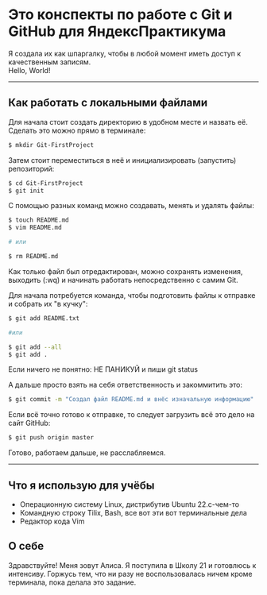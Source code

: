 # Это конспекты по работе с Git и GitHub для ЯндексПрактикума 

Я создала их как шпаргалку, чтобы в любой момент иметь доступ к качественным записям.</br>
Hello, World!

--- 

## Как работать с локальными файлами

Для начала стоит создать директорию в удобном месте и назвать её. Сделать это можно прямо в терминале:
``` bash
$ mkdir Git-FirstProject
```
 
Затем стоит переместиться в неё и инициализировать (запустить) репозиторий:
``` bash
$ cd Git-FirstProject
$ git init 
```

С помощью разных команд можно создавать, менять и удалять файлы:
```bash 
$ touch README.md
$ vim README.md

# или 

$ rm README.md
```

Как только файл был отредактирован, можно сохранять изменения, выходить (:wq) и начинать работать непосредственно с самим Git.

Для начала потребуется команда, чтобы подготовить файлы к отправке и собрать их "в кучку":
```bash
$ git add README.txt

#или 

$ git add --all
$ git add .
```

Если ничего не понятно: НЕ ПАНИКУЙ и пиши git status  

А дальше просто взять на себя ответственность и закоммитить это:
```bash
$ git commit -m "Создал файл README.md и внёс изначальную информацию"
```

Если всё точно готово к отправке, то следует загрузить всё это дело на сайт GitHub:
```bash 
$ git push origin master 
```

Готово, работаем дальше, не расслабляемся.

--- 

## Что я использую для учёбы

* Операционную систему Linux, дистрибутив Ubuntu 22.с-чем-то 
* Командную строку Tilix, Bash, все вот эти вот терминальные дела
* Редактор кода Vim

## О себе

Здравствуйте! Меня зовут Алиса. Я поступила в Школу 21 и готовлюсь к интенсиву. Горжусь тем, что ни разу не воспользовалась ничем кроме терминала, пока делала это задание.
